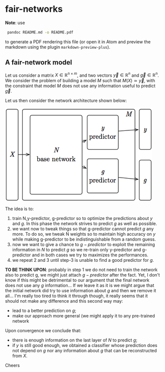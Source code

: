 # fair-networks

**Note**: use

```bash
 pandoc README.md -o README.pdf
```

to generate a PDF rendering this file (or open it in Atom and preview the markdown using the plugin `markdown-preview-plus`).

## A fair-network model

Let us consider a matrix $X \in \mathbb{R}^{n \times m}$, and two vectors $\vec{y} \in \mathbb{R}^n$ and $\vec{g} \in \mathbb{R}^n$. We consider the problem of building a model $M$ such that $M(X) \simeq \vec{y}$, with the constraint that model $M$ does not use any information useful to predict $\vec{g}$.

Let us then consider the network architecture shown below:

![fair network image](images/fair-network-img.png "Fair network image")

The idea is to:

1. train N,y-predictor, g-predictor so to optimize the predictions about $y$ and $g$. In this phase the network strives to predict $g$ as well as possible.
2. we want now to tweak things so that g-predictor cannot predict $g$ any more. To do so, we tweak N weights so to maintain high accuracy on $y$ while making g-predictor to be indistinguishable from a random guess.
3. now we want to give a chance to $g-predictor$ to exploit the remaining information in $N$ to predict $g$ so we re-train only y-predictor and g-predictor and in both cases we try to maximizes the performances.
4. we repeat 2 and 3 until step-3 is unable to find a good predictor for $g$.

**TO BE THINK UPON**: probably in step 1 we do not need to train the network also to predict g, we might just attach $g-predictor$ after the fact. Yet, I don't know if this might be detrimental to our argument that the final network does not use any $g$ information... If we leave it as it is we might argue that the initial network did try to use information about $g$ and then we remove it all... I'm really too tired to think it through though, it really seems that it should not make any difference and this second way may:

  - lead to a better prediction on $g$;
  - make our approach more general (we might apply it to any pre-trained network

Upon convergence we conclude that:

- there is enough information on the last layer of $N$ to predict $g$;
- if $y$ is still good enough, we obtained a classifier whose prediction does not depend on $g$ nor any information about $g$ that can be reconstructed from $X$.

Cheers
